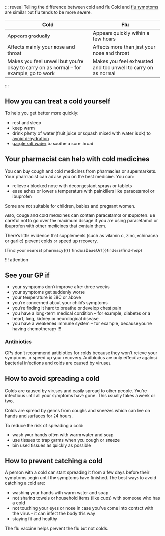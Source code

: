 ::: reveal Telling the difference between cold and flu
  Cold and [flu symptoms](/conditions/flu#check-if-you-have-flu) are similar but flu tends to be more severe.
  
  | Cold | Flu |
  |------|-----|
  | Appears gradually | Appears quickly within a few hours | 
  | Affects mainly your nose and throat | Affects more than just your nose and throat | 
  | Makes you feel unwell but you’re okay to carry on as normal – for example, go to work | Makes you feel exhausted and too unwell to carry on as normal | 
:::

## How you can treat a cold yourself

To help you get better more quickly:

- rest and sleep
- keep warm
- drink plenty of water (fruit juice or squash mixed with water is ok) to [avoid dehydration](/conditions/dehydration#how-to-prevent-dehydration)
- [gargle salt water](http://www.nhs.uk/conditions/sore-throat/Pages/Introduction.aspx) to soothe a sore throat 

## Your pharmacist can help with cold medicines

You can buy cough and cold medicines from pharmacies or supermarkets. Your pharmacist can
advise you on the best medicine. You can:

- relieve a blocked nose with decongestant sprays or tablets 
- ease aches or lower a temperature with painkillers like paracetamol or ibuprofen 

Some are not suitable for children, babies and pregnant women. 

Also, cough and cold medicines can contain paracetamol or ibuprofen. Be careful not to go over the maximum dosage
if you are using paracetamol or ibuprofen with other medicines that contain them. 

There’s little evidence that supplements (such as vitamin c, zinc, echinacea or garlic) prevent colds or speed up recovery. 

[Find your nearest pharmacy]({{ findersBaseUrl }}finders/find-help)

!!! attention
  ## See your GP if

  - your symptoms don’t improve after three weeks
  - your symptoms get suddenly worse
  - your temperature is 38C or above
  - you’re concerned about your child’s symptoms
  - you’re finding it hard to breathe or develop chest pain
  - you have a long-term medical condition – for example, diabetes or a heart, lung, kidney or neurological disease
  - you have a weakened immune system – for example, because you’re having chemotherapy
!!!

### Antibiotics 

GPs don’t recommend antibiotics for colds because they won’t relieve your symptoms or speed up your recovery.
Antibiotics are only effective against bacterial infections and colds are caused by viruses.

## How to avoid spreading a cold

Colds are caused by viruses and easily spread to other people. You’re infectious until all your symptoms have gone. This usually takes a week or two.  

Colds are spread by germs from coughs and sneezes which can live on hands and surfaces for 24 hours.

To reduce the risk of spreading a cold: 

- wash your hands often with warm water and soap
- use tissues to trap germs when you cough or sneeze
- bin used tissues as quickly as possible

## How to prevent catching a cold

A person with a cold can start spreading it from a few days before their symptoms begin until the symptoms have finished. The best ways to avoid catching a cold are: 

-  washing your hands with warm water and soap
-  not sharing towels or household items (like cups) with someone who has a cold
-  not touching your eyes or nose in case you’ve come into contact with the virus - it can infect the body this way
-  staying fit and healthy

The flu vaccine helps prevent the flu but not colds. 
